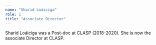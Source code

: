 ```yaml
---
name: "Sharid Loáiciga"
role: 1 
title: "Associate Director"
---
```

Sharid Loáiciga was a Post-doc at CLASP (2018-2020). She is now the associate Director at CLASP.
